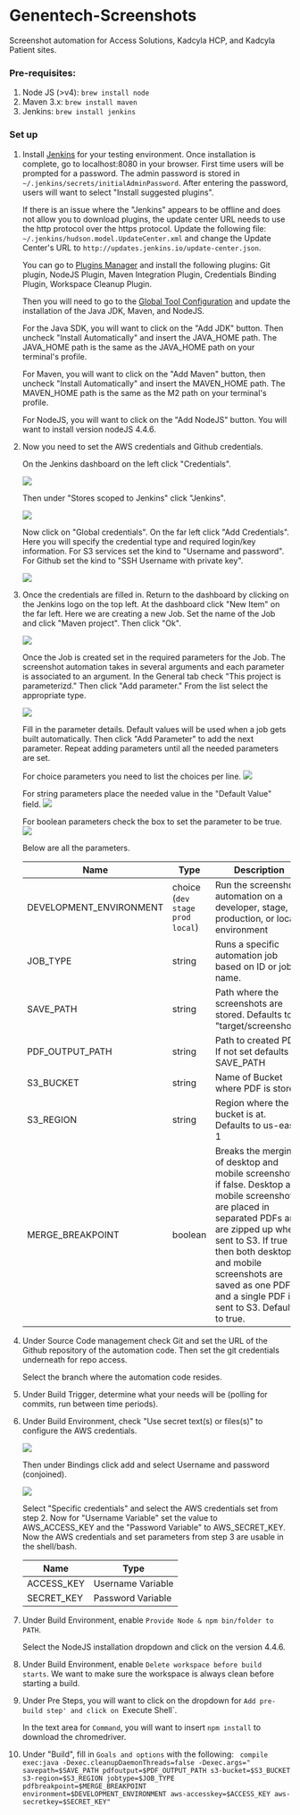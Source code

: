 # Genentech-Screenshots
Screenshot automation for Access Solutions, Kadcyla HCP, and Kadcyla Patient sites.

### Pre-requisites:
1) Node JS (>v4): `brew install node`
2) Maven 3.x: `brew install maven`
3) Jenkins: `brew install jenkins`

### Set up

1. Install [Jenkins](https://jenkins.io/download/) for your testing environment. Once installation is complete, go to localhost:8080 in your browser. First time users will be prompted for a password. The admin password is stored in `~/.jenkins/secrets/initialAdminPassword`. After entering the password, users will want to select "Install suggested plugins".

   If there is an issue where the "Jenkins" appears to be offline and does not allow you to download plugins, the update center URL needs to use the http protocol over the https protocol. Update the following file: `~/.jenkins/hudson.model.UpdateCenter.xml` and change the Update Center's URL to `http://updates.jenkins.io/update-center.json`.

   You can go to [Plugins Manager](http://localhost:8080/pluginManager/available) and install the following plugins: Git plugin, NodeJS Plugin, Maven Integration Plugin, Credentials Binding Plugin, Workspace Cleanup Plugin.

   Then you will need to go to the [Global Tool Configuration](http://localhost:8080/configureTools/) and update the installation of the Java JDK, Maven, and NodeJS.

   For the Java SDK, you will want to click on the "Add JDK" button. Then uncheck "Install Automatically" and insert the JAVA_HOME path. The JAVA_HOME path is the same as the JAVA_HOME path on your terminal's profile.

   For Maven, you will want to click on the "Add Maven" button, then uncheck "Install Automatically" and insert the MAVEN_HOME path. The MAVEN_HOME path is the same as the M2 path on your terminal's profile.

   For NodeJS, you will want to click on the "Add NodeJS" button. You will want to install version nodeJS 4.4.6.

2. Now you need to set the AWS credentials and Github credentials.

   On the Jenkins dashboard on the left click "Credentials".

   ![](./readmepics/credentials.png) 

   Then under "Stores scoped to Jenkins" click "Jenkins". 

   ![](./readmepics/scope.png)

   Now click on "Global credentials". On the far left click "Add Credentials". Here you will specify the credential type and required login/key information. For S3 services set the kind to "Username and password". For Github set the kind to "SSH Username with private key".

   ![](./readmepics/set_credentials.png)

3. Once the credentials are filled in. Return to the dashboard by clicking on the Jenkins logo on the top left. At the dashboard click "New Item" on the far left. Here we are creating a new Job. Set the name of the Job and click "Maven project". Then click "Ok". 

   ![](readmepics/job.png)

   Once the Job is created set in the required parameters for the Job. The screenshot automation takes in several arguments and each parameter is associated to an argument. In the General tab check "This project is parameterizd." Then click "Add parameter." From the list select the appropriate type.

   ![](./readmepics/set_params.png)

   Fill in the parameter details. Default values will be used when a job gets built automatically. Then click "Add Parameter" to add the next parameter. Repeat adding parameters until all the needed parameters are set. 
   
   For choice parameters you need to list the choices per line.
   ![](./readmepics/domain.png)

   For string parameters place the needed value in the "Default Value" field.
   ![](./readmepics/threads.png)

   For boolean parameters check the box to set the parameter to be true.
   ![](./readmepics/aws_local.png)

   Below are all the parameters.

   |  Name            |  Type |Description | 
   | -------------    | --- |--- |
   | DEVELOPMENT_ENVIRONMENT | choice (`dev` `stage` `prod` `local`)  | Run the screenshot automation on a developer, stage, production, or local environment | 
   | JOB_TYPE | string | Runs a specific automation job based on ID or job name. |
   | SAVE_PATH         | string |Path where the screenshots are stored. Defaults to "target/screenshots" |
   | PDF_OUTPUT_PATH  | string |Path to created PDF. If not set defaults to SAVE_PATH | 
   | S3_BUCKET        | string |Name of Bucket where PDF is stored |
   | S3_REGION        | string |Region where the bucket is at. Defaults to us-east-1 |
   | MERGE_BREAKPOINT | boolean | Breaks the merging of desktop and mobile screenshots if false. Desktop and mobile screenshots are placed in separated PDFs and are zipped up when sent to S3. If true then both desktop and mobile screenshots are saved as one PDF and a single PDF is sent to S3. Defaults to true. |

4. Under Source Code management check Git and set the URL of the Github repository of the automation code. Then set the git credentials underneath for repo access. 

   Select the branch where the automation code resides.

5. Under Build Trigger, determine what your needs will be (polling for commits, run between time periods).

6. Under Build Environment, check "Use secret text(s) or files(s)" to configure the AWS credentials.
   
   ![](./readmepics/secret.png) 

   Then under Bindings click add and select Username and password (conjoined). 
   
   ![](readmepics/binding.png)

   Select "Specific credentials" and select the AWS credentials set from step 2. Now for "Username Variable" set the value to AWS_ACCESS_KEY and the "Password Variable" to AWS_SECRET_KEY.
   Now the AWS credentials and set parameters from step 3 are usable in the shell/bash.
   
   | Name | Type |
   | --- | --- |
   | ACCESS_KEY | Username Variable |
   | SECRET_KEY | Password Variable |

7. Under Build Environment, enable `Provide Node & npm bin/folder to PATH`.

   Select the NodeJS installation dropdown and click on the version 4.4.6.

8. Under Build Environment, enable `Delete workspace before build starts`. We want to make sure the workspace is always clean before starting a build.

9. Under Pre Steps, you will want to click on the dropdown for `Add pre-build step' and click on `Execute Shell`.

   In the text area for `Command`, you will want to insert `npm install` to download the chromedriver.

10. Under "Build", fill in `Goals and options` with the following:
   ``` compile exec:java -Dexec.cleanupDaemonThreads=false -Dexec.args=" savepath=$SAVE_PATH pdfoutput=$PDF_OUTPUT_PATH s3-bucket=$S3_BUCKET s3-region=$S3_REGION jobtype=$JOB_TYPE pdfbreakpoint=$MERGE_BREAKPOINT environment=$DEVELOPMENT_ENVIRONMENT aws-accesskey=$ACCESS_KEY aws-secretkey=$SECRET_KEY"```
